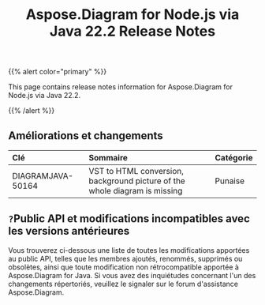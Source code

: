﻿---
title: Aspose.Diagram for Node.js via Java 22.2 Release Notes
type: docs
weight: 26
url: /fr/java/aspose-diagram-for-node-js-via-java-22-2-release-notes/
---
{{% alert color="primary" %}}

This page contains release notes information for Aspose.Diagram for Node.js via Java 22.2.

{{% /alert %}}
## **Améliorations et changements**  ##

|**Clé**|**Sommaire**|**Catégorie**|
|:- |:- |:- |
|DIAGRAMJAVA-50164|VST to HTML conversion, background picture of the whole diagram is missing|Punaise|

## `?`**Public API et modifications incompatibles avec les versions antérieures**
Vous trouverez ci-dessous une liste de toutes les modifications apportées au public API, telles que les membres ajoutés, renommés, supprimés ou obsolètes, ainsi que toute modification non rétrocompatible apportée à Aspose.Diagram for Java. Si vous avez des inquiétudes concernant l'un des changements répertoriés, veuillez le signaler sur le forum d'assistance Aspose.Diagram.


